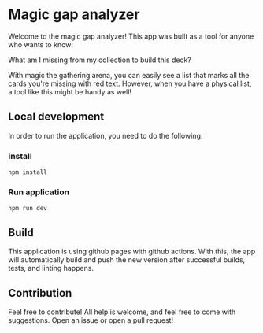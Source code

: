 # Magic gap analyzer

Welcome to the magic gap analyzer!
This app was built as a tool for anyone who wants to know:

What am I missing from my collection to build this deck?

With magic the gathering arena, you can easily see a list
that marks all the cards you're missing with red text. However,
when you have a physical list, a tool like this might be handy as well!

## Local development

In order to run the application, you need to do the following:

### install

```shell
npm install
```

### Run application

```shell
npm run dev
```

## Build

This application is using github pages with github actions.
With this, the app will automatically build and push the new version
after successful builds, tests, and linting happens.

## Contribution

Feel free to contribute! All help is welcome, and feel free to come with
suggestions. Open an issue or open a pull request!